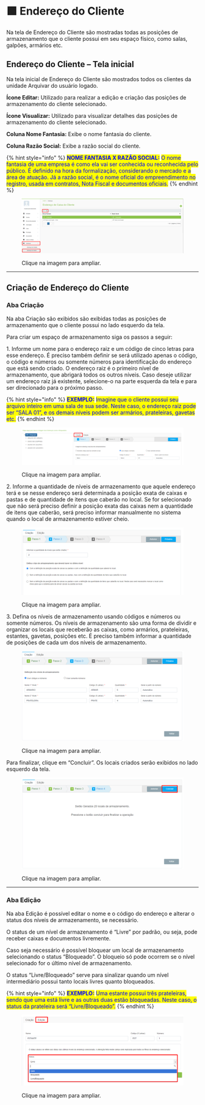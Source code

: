 # 🟩 Endereço do Cliente

Na tela de Endereço do Cliente são mostradas todas as posições de armazenamento que o cliente possui em seu espaço físico, como salas, galpões, armários etc.&#x20;

## Endereço do Cliente – Tela inicial&#x20;

Na tela inicial de Endereço do Cliente são mostrados todos os clientes da unidade Arquivar do usuário logado. &#x20;

**Ícone Editar:** Utilizado para realizar a edição e criação das posições de armazenamento do cliente selecionado. &#x20;

**Ícone Visualizar:** Utilizado para visualizar detalhes das posições de armazenamento do cliente selecionado.&#x20;

**Coluna Nome Fantasia:** Exibe o nome fantasia do cliente.&#x20;

**Coluna Razão Social:** Exibe a razão social do cliente.&#x20;

{% hint style="info" %}
<mark style="color:blue;">**NOME FANTASIA X RAZÃO SOCIAL:**</mark> <mark style="color:blue;"></mark><mark style="color:blue;">O nome fantasia de uma empresa é como ela vai ser conhecida ou reconhecida pelo público. É definido na hora da formalização, considerando o mercado e a área de atuação. Já a razão social, é o nome oficial do empreendimento no registro, usada em contratos, Nota Fiscal e documentos oficiais.</mark>&#x20;
{% endhint %}

<figure><img src="../.gitbook/assets/endereco18.png" alt=""><figcaption><p>Clique na imagem para ampliar.</p></figcaption></figure>

***

## Criação de Endereço do Cliente&#x20;

### Aba Criação&#x20;

Na aba Criação são exibidos são exibidas todas as posições de armazenamento que o cliente possui no lado esquerdo da tela.&#x20;

Para criar um espaço de armazenamento siga os passos a seguir: &#x20;

1\.  Informe um nome para o endereço raiz e um código de cinco letras para esse endereço. É preciso também definir se será utilizado apenas o código, o código e números ou somente números para identificação do endereço que está sendo criado. O endereço raiz é o primeiro nível de armazenamento, que abrigará todos os outros níveis. Caso deseje utilizar um endereço raiz já existente, selecione-o na parte esquerda da tela e para ser direcionado para o próximo passo.&#x20;

{% hint style="info" %}
<mark style="color:blue;">**EXEMPLO:**</mark> <mark style="color:blue;"></mark><mark style="color:blue;">Imagine que o cliente possui seu arquivo inteiro em uma sala de sua sede. Neste caso, o endereço raiz pode ser “SALA 01”, e os demais níveis podem ser armários, prateleiras, gavetas etc.</mark>
{% endhint %}

<figure><img src="../.gitbook/assets/endereco19.png" alt=""><figcaption><p>Clique na imagem para ampliar.</p></figcaption></figure>

2\. Informe a quantidade de níveis de armazenamento que aquele endereço terá e se nesse endereço será determinada a posição exata de caixas e pastas e de quantidade de itens que caberão no local. Se for selecionado que não será preciso definir a posição exata das caixas nem a quantidade de itens que caberão, será preciso informar manualmente no sistema quando o local de armazenamento estiver cheio. &#x20;

<figure><img src="../.gitbook/assets/endereco20.png" alt=""><figcaption><p>Clique na imagem para ampliar.</p></figcaption></figure>

3\. Defina os níveis de armazenamento usando códigos e números ou somente números. Os níveis de armazenamento são uma forma de dividir e organizar os locais que receberão as caixas, como armários, prateleiras, estantes, gavetas, posições etc. É preciso também informar a quantidade de posições de cada um dos níveis de armazenamento.&#x20;

<figure><img src="../.gitbook/assets/endereco21.png" alt=""><figcaption><p>Clique na imagem para ampliar.</p></figcaption></figure>

Para finalizar, clique em “Concluir”. Os locais criados serão exibidos no lado esquerdo da tela. &#x20;

<figure><img src="../.gitbook/assets/endereco22.png" alt=""><figcaption><p>Clique na imagem para ampliar.</p></figcaption></figure>

***

### Aba Edição&#x20;

Na aba Edição é possível editar o nome e o código do endereço e alterar o status dos níveis de armazenamento, se necessário.  &#x20;

O status de um nível de armazenamento é “Livre” por padrão, ou seja, pode receber caixas e documentos livremente. &#x20;

Caso seja necessário é possível bloquear um local de armazenamento selecionando o status “Bloqueado”. O bloqueio só pode ocorrem se o nível selecionado for o último nível de armazenamento.&#x20;

O status “Livre/Bloqueado” serve para sinalizar quando um nível intermediário possui tanto locais livres quanto bloqueados.&#x20;

{% hint style="info" %}
<mark style="color:blue;">**EXEMPLO:**</mark> <mark style="color:blue;"></mark><mark style="color:blue;">Uma estante possui três prateleiras, sendo que uma está livre e as outras duas estão bloqueadas. Neste caso, o status da prateleira será “Livre/Bloqueado”.</mark>
{% endhint %}

<figure><img src="../.gitbook/assets/endereco23.png" alt=""><figcaption><p>Clique na imagem para ampliar.</p></figcaption></figure>
